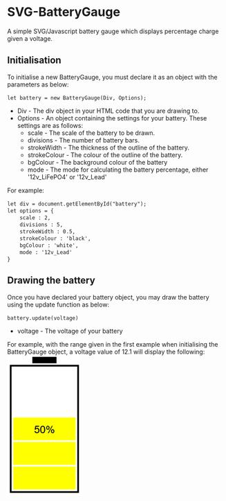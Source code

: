 # SVG-BatteryGauge
A simple SVG/Javascript battery gauge which displays percentage charge given a voltage.  
## Initialisation  
To initialise a new BatteryGauge, you must declare it as an object with the parameters as below:
```
let battery = new BatteryGauge(Div, Options);
```
* Div - The div object in your HTML code that you are drawing to.  
* Options - An object containing the settings for your battery. These settings are as follows:
    * scale - The scale of the battery to be drawn.
    * divisions - The number of battery bars.
    * strokeWidth - The thickness of the outline of the battery.
    * strokeColour - The colour of the outline of the battery.
    * bgColour - The background colour of the battery
    * mode - The mode for calculating the battery percentage, either '12v_LiFePO4' or '12v_Lead'

For example:
```
let div = document.getElementById("battery");
let options = {
    scale : 2,
    divisions : 5,
    strokeWidth : 0.5,
    strokeColour : 'black',
    bgColour : 'white',
    mode : '12v_Lead'
}
```  
## Drawing the battery  
Once you have declared your battery object, you may draw the battery using the update function as below:  
```
battery.update(voltage)
```
* voltage - The voltage of your battery  
  
For example, with the range given in the first example when initialising the BatteryGauge object, a voltage value of 12.1 will display the following:  
![50% Battery](battery.png)